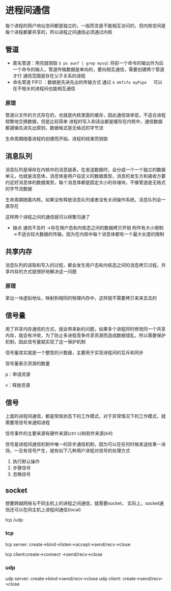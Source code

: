 # 进程间通信
每个进程的用户地址空间都是独立的，一般而言是不能相互访问的，但内核空间是每个进程都要共享的，所以进程之间通信必须通过内核


## 管道
- 匿名管道：用完就销毁  `$ ps auxf | grep mysql` 将前一个命令的输出作为后一个命令的输入，管道传输数据是单向的，要向相互通信，需要创建两个管道才行 通信范围是存在父子关系的进程
- 命名管道 FIFO ：数据是先进先出的传输方式 
通过 `$ mkfifo myPipe   `可以在不相关的进程间也能相互通信

### 原理
管道以文件的方式存在的，也就是内核里面的缓存，因此通信效率低，不适合进程频繁地交换数据，但是比较简单
进程的写入和读出都是缓存在内核中，通信数据都遵循先进先出原则，数据格式是无格式的字节流

生命周期随着进程的创建而开始，进程的结束而销毁

## 消息队列
消息队列是保存在内核中的消息链表，在发送数据时，会分成一个一个独立的数据单元，也就是消息体，消息体是用户自定义的数据类型，消息的发生方和接收方要约定好消息体的数据类型，每个消息体都是固定大小的存储块，不像管道是无格式的字节流数据

生命周期随着内核，如果没有释放消息队列或者没有关闭操作系统，消息队列会一直存在

这样两个进程之间的通信就可以频繁沟通了

- 缺点
通信不及时 ->存在用户态和内核态之间的数据拷贝开销
附件有大小限制 ->不适合较大数据的传输，因为在内核中每个消息体都有一个最大长度的限制

## 共享内存
消息队列的读取和写入的过程，都会发生用户态和内核态之间的消息拷贝过程，共享内存的方式就很好地解决这一问题

### 原理
拿出一块虚拟地址，映射到相同的物理内存中，这样就不需要拷贝来来去去的
## 信号量
用了共享内存通信的方式，就会带来新的问题，如果多个进程同时修改同一个共享内存，就会有冲突，为了防止多进程竞争共享资源而造成数据错乱，所以需要保护机制，因此信号量就实现了这一保护机制

信号量其实就是一个整型的计数器，主要用于实现进程间的互斥和同步


信号量表示资源的数量

p：申请资源

v：释放资源
## 信号
上面的进程间通信，都是常规状态下的工作模式，对于异常情况下的工作模式，就需要用信号来通知进程

信号事件的主要来源有硬件来源(ctrl c)和软件来源(kill)

信号是进程间通信机制中唯一的异步通信机制，因为可以在任何时候发送给某一进场，一旦有信号产生，就有如下几种用户进程对信号的处理方式
1. 执行默认操作
2. 步骤信号
3. 忽略信号
## socket
想要跨越网络与不同主机上的进程之间通信，就需要socket，
实际上，socket通信还可以在同主机上进程间通信(local)

tcp /udp

### tcp
tcp server: create->bind->listen->accept->send/recv->close

tcp client:create->connect ->send/recv->close
### udp
udp server: create->bind->send/recv->close
udp client: create->send/recv->close
